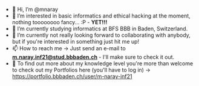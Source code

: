 - 👋 Hi, I’m @mnaray
- 👀 I’m interested in basic informatics and ethical hacking at the moment, nothing toooooooo fancy... :P  -  **YET!!!**
- 🌱 I’m currently studying informatics at BFS BBB in Baden, Switzerland.
- 💞️ I’m currently not really looking forward to collaborating with anybody, but if you're interested in something just hit me up!
- 📫 How to reach me -> Just send an e-mail to **m.naray.inf21@stud.bbbaden.ch**  -  I'll make sure to check it out.
- 📖 To find out more about my knowledge level you're more than welcome to check out my Portfolios here (you'll have to log in) -> https://portfolio.bbbaden.ch/user/m-naray-inf21

<!---
mnaray/mnaray is a ✨ special ✨ repository because its `README.md` (this file) appears on your GitHub profile.
You can click the Preview link to take a look at your changes.
--->
